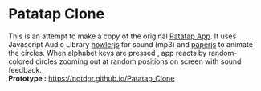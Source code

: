# Patatap Clone
This is an attempt to make a copy of the original <a href="https://patatap.com/">Patatap App</a>. It uses Javascript Audio Library <a href="https://howlerjs.com/">howlerjs</a> for sound (mp3) and <a href="http://paperjs.org/">paperjs</a> to animate the circles.
When alphabet keys are pressed , app reacts by random-colored circles zooming out at random positions on screen with sound feedback.<br>
<strong>Prototype :</strong> https://notdpr.github.io/Patatap_Clone
